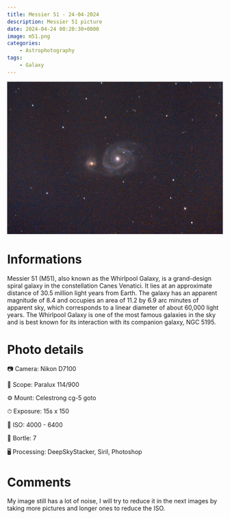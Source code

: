 ```yaml
---
title: Messier 51 - 24-04-2024
description: Messier 51 picture
date: 2024-04-24 00:20:30+0000
image: m51.png
categories:
    - Astrophotography
tags:
    - Galaxy
---
```


![Messier 51](m51.png)

# Informations

Messier 51 (M51), also known as the Whirlpool Galaxy, is a grand-design spiral galaxy in the constellation Canes Venatici. It lies at an approximate distance of 30.5 million light years from Earth. The galaxy has an apparent magnitude of 8.4 and occupies an area of 11.2 by 6.9 arc minutes of apparent sky, which corresponds to a linear diameter of about 60,000 light years. The Whirlpool Galaxy is one of the most famous galaxies in the sky and is best known for its interaction with its companion galaxy, NGC 5195.


# Photo details

📷 Camera: Nikon D7100

🔭 Scope: Paralux 114/900

⚙️ Mount: Celestrong cg-5 goto

⏱ Exposure: 15s x 150

🌌 ISO: 4000 - 6400

🌇 Bortle: 7

🖥 Processing: DeepSkyStacker, Siril, Photoshop

# Comments

My image still has a lot of noise, I will try to reduce it in the next images by taking more pictures and longer ones to reduce the ISO.